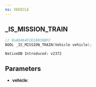 ```yaml
---
ns: VEHICLE
---
```

## _IS_MISSION_TRAIN

```c
// 0xAD464F2E18836BFC
BOOL _IS_MISSION_TRAIN(Vehicle vehicle);
```

```
NativeDB Introduced: v2372
```

## Parameters
* **vehicle**:
